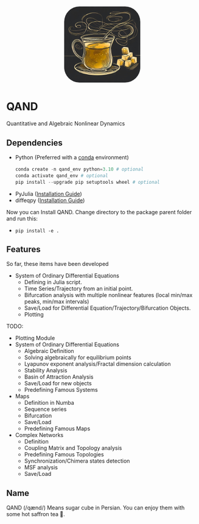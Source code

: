 <h1 align="center">
<img src="qand_logo.jpg" width="200" style="border-radius:20%">
</h1>

# QAND
Quantitative and Algebraic Nonlinear Dynamics
## Dependencies

* Python (Preferred with a [conda](https://docs.conda.io/en/latest/miniconda.html) environment)
    ```Python
    conda create -n qand_env python=3.10 # optional
    conda activate qand_env # optional
    pip install --upgrade pip setuptools wheel # optional
    ```
* PyJulia ([Installation Guide](https://pyjulia.readthedocs.io/en/latest/installation.html))
* diffeqpy ([Installation Guide](https://pypi.org/project/diffeqpy/))

Now you can Install QAND. Change directory to the package parent folder and run this:
* `pip install -e .`

## Features

So far, these items have been developed

* System of Ordinary Differential Equations
    * Defining in Julia script.
    * Time Series/Trajectory from an initial point.
    * Bifurcation analysis with multiple nonlinear features (local min/max peaks, min/max intervals)
    * Save/Load for Differential Equation/Trajectory/Bifurcation Objects.
    * Plotting

TODO:
* Plotting Module
* System of Ordinary Differential Equations
    * Algebraic Definition
    * Solving algebraically for equilibrium points
    * Lyapunov exponent analysis/Fractal dimension calculation
    * Stability Analysis
    * Basin of Attraction Analysis
    * Save/Load for new objects
    * Predefining Famous Systems
* Maps
    * Definition in Numba
    * Sequence series
    * Bifurcation
    * Save/Load
    * Predefining Famous Maps
* Complex Networks
    * Definition
    * Coupling Matrix and Topology analysis
    * Predefining Famous Topologies
    * Synchronization/Chimera states detection
    * MSF analysis
    * Save/Load

## Name
QAND (/qænd/) Means sugar cube in Persian. You can enjoy them with some hot saffron tea 🍵.
